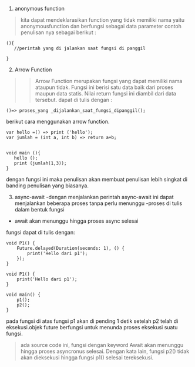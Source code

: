 1. anonymous function
 >kita dapat mendeklarasikan function yang tidak memiliki nama yaitu anonymousfunction  dan berfungsi sebagai data  parameter contoh penulisan nya sebagai berikut :
 ```
 (){
    //perintah yang di jalankan saat fungsi di panggil

}
```
2. Arrow Function
>>Arrow Function merupakan fungsi yang dapat memiliki nama ataupun tidak. Fungsi ini berisi satu data baik dari proses maupun data statis. Nilai return fungsi ini diambil dari data tersebut. 
dapat di tulis dengan :
```
()=> proses_yang _dijalankan_saat_fungsi_dipanggil();
```
berikut cara menggunakan arrow function.
```
var hello =() => print ('hello');
var jumlah = (int a, int b) => return a+b;


void main (){
   hello ();
   print (jumlah(1,3));
}
```
dengan fungsi ini maka penulisan akan membuat penulisan lebih singkat di banding penulisan yang biasanya.

3. async-await
-dengan menjalankan perintah async-await ini dapat menjalankan beberapa proses tanpa perlu menunggu
-proses di tulis dalam bentuk fungsi
- await akan menunggu hingga proses async selesai

fungsi dapat di tulis dengan:
```
void P1() {
	Future.delayed(Duration(seconds: 1), () {
		print('Hello dari p1');
	});
}

void P1() {
	print('Hello dari p1');
}

void main() {
	p1();
	p2();
}
```
pada fungsi di atas fungsi p1 akan di pending 1 detik setelah p2 telah di eksekusi.objek future berfungsi untuk menunda proses eksekusi suatu fungsi.

>ada source code ini, fungsi dengan keyword Await akan menunggu hingga proses asyncronus selesai. Dengan kata lain, fungsi p2() tidak akan dieksekusi hingga fungsi p1() selesai tereksekusi.